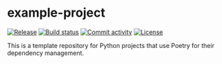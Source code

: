 # example-project

[![Release](https://img.shields.io/github/v/release/fpgmaas/example-project)](https://img.shields.io/github/v/release/fpgmaas/example-project)
[![Build status](https://img.shields.io/github/workflow/status/fpgmaas/example-project/merge-to-main)](https://img.shields.io/github/workflow/status/fpgmaas/example-project/merge-to-main)
[![Commit activity](https://img.shields.io/github/commit-activity/m/fpgmaas/example-project)](https://img.shields.io/github/commit-activity/m/fpgmaas/example-project)
[![License](https://img.shields.io/github/license/fpgmaas/example-project)](https://img.shields.io/github/license/fpgmaas/example-project)

This is a template repository for Python projects that use Poetry for their dependency management.